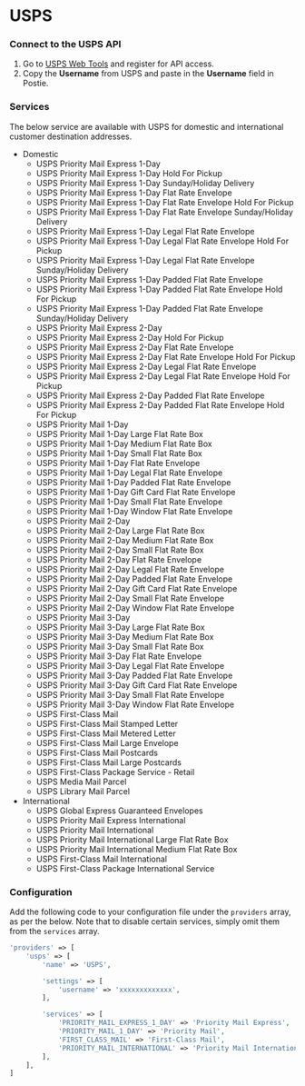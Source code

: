 # USPS

### Connect to the USPS API
1. Go to <a href="https://registration.shippingapis.com" target="_blank">USPS Web Tools</a> and register for API access.
1. Copy the **Username** from USPS and paste in the **Username** field in Postie.

### Services
The below service are available with USPS for domestic and international customer destination addresses.

- Domestic
    - USPS Priority Mail Express 1-Day
    - USPS Priority Mail Express 1-Day Hold For Pickup
    - USPS Priority Mail Express 1-Day Sunday/Holiday Delivery
    - USPS Priority Mail Express 1-Day Flat Rate Envelope
    - USPS Priority Mail Express 1-Day Flat Rate Envelope Hold For Pickup
    - USPS Priority Mail Express 1-Day Flat Rate Envelope Sunday/Holiday Delivery
    - USPS Priority Mail Express 1-Day Legal Flat Rate Envelope
    - USPS Priority Mail Express 1-Day Legal Flat Rate Envelope Hold For Pickup
    - USPS Priority Mail Express 1-Day Legal Flat Rate Envelope Sunday/Holiday Delivery
    - USPS Priority Mail Express 1-Day Padded Flat Rate Envelope
    - USPS Priority Mail Express 1-Day Padded Flat Rate Envelope Hold For Pickup
    - USPS Priority Mail Express 1-Day Padded Flat Rate Envelope Sunday/Holiday Delivery
    - USPS Priority Mail Express 2-Day
    - USPS Priority Mail Express 2-Day Hold For Pickup
    - USPS Priority Mail Express 2-Day Flat Rate Envelope
    - USPS Priority Mail Express 2-Day Flat Rate Envelope Hold For Pickup
    - USPS Priority Mail Express 2-Day Legal Flat Rate Envelope
    - USPS Priority Mail Express 2-Day Legal Flat Rate Envelope Hold For Pickup
    - USPS Priority Mail Express 2-Day Padded Flat Rate Envelope
    - USPS Priority Mail Express 2-Day Padded Flat Rate Envelope Hold For Pickup
    - USPS Priority Mail 1-Day
    - USPS Priority Mail 1-Day Large Flat Rate Box
    - USPS Priority Mail 1-Day Medium Flat Rate Box
    - USPS Priority Mail 1-Day Small Flat Rate Box
    - USPS Priority Mail 1-Day Flat Rate Envelope
    - USPS Priority Mail 1-Day Legal Flat Rate Envelope
    - USPS Priority Mail 1-Day Padded Flat Rate Envelope
    - USPS Priority Mail 1-Day Gift Card Flat Rate Envelope
    - USPS Priority Mail 1-Day Small Flat Rate Envelope
    - USPS Priority Mail 1-Day Window Flat Rate Envelope
    - USPS Priority Mail 2-Day
    - USPS Priority Mail 2-Day Large Flat Rate Box
    - USPS Priority Mail 2-Day Medium Flat Rate Box
    - USPS Priority Mail 2-Day Small Flat Rate Box
    - USPS Priority Mail 2-Day Flat Rate Envelope
    - USPS Priority Mail 2-Day Legal Flat Rate Envelope
    - USPS Priority Mail 2-Day Padded Flat Rate Envelope
    - USPS Priority Mail 2-Day Gift Card Flat Rate Envelope
    - USPS Priority Mail 2-Day Small Flat Rate Envelope
    - USPS Priority Mail 2-Day Window Flat Rate Envelope
    - USPS Priority Mail 3-Day
    - USPS Priority Mail 3-Day Large Flat Rate Box
    - USPS Priority Mail 3-Day Medium Flat Rate Box
    - USPS Priority Mail 3-Day Small Flat Rate Box
    - USPS Priority Mail 3-Day Flat Rate Envelope
    - USPS Priority Mail 3-Day Legal Flat Rate Envelope
    - USPS Priority Mail 3-Day Padded Flat Rate Envelope
    - USPS Priority Mail 3-Day Gift Card Flat Rate Envelope
    - USPS Priority Mail 3-Day Small Flat Rate Envelope
    - USPS Priority Mail 3-Day Window Flat Rate Envelope
    - USPS First-Class Mail
    - USPS First-Class Mail Stamped Letter
    - USPS First-Class Mail Metered Letter
    - USPS First-Class Mail Large Envelope
    - USPS First-Class Mail Postcards
    - USPS First-Class Mail Large Postcards
    - USPS First-Class Package Service - Retail
    - USPS Media Mail Parcel
    - USPS Library Mail Parcel
- International
    - USPS Global Express Guaranteed Envelopes
    - USPS Priority Mail Express International
    - USPS Priority Mail International
    - USPS Priority Mail International Large Flat Rate Box
    - USPS Priority Mail International Medium Flat Rate Box
    - USPS First-Class Mail International
    - USPS First-Class Package International Service

### Configuration
Add the following code to your configuration file under the `providers` array, as per the below. Note that to disable certain services, simply omit them from the `services` array.

```php
'providers' => [
    'usps' => [
        'name' => 'USPS',

        'settings' => [
            'username' => 'xxxxxxxxxxxxx',
        ],

        'services' => [
            'PRIORITY_MAIL_EXPRESS_1_DAY' => 'Priority Mail Express',
            'PRIORITY_MAIL_1_DAY' => 'Priority Mail',
            'FIRST_CLASS_MAIL' => 'First-Class Mail',
            'PRIORITY_MAIL_INTERNATIONAL' => 'Priority Mail International',
        ],
    ],
]
```